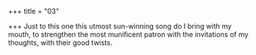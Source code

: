 +++
title = "03"

+++
Just to this one this utmost sun-winning song do I bring with
my mouth,
to strengthen the most munificent patron with the invitations of my  thoughts, with their good twists.
